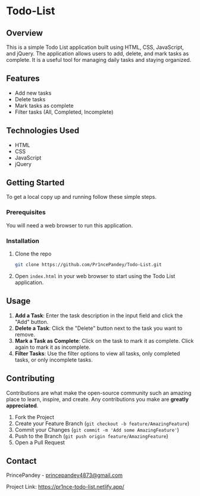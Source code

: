 # Todo-List

## Overview

This is a simple Todo List application built using HTML, CSS, JavaScript, and jQuery. The application allows users to add, delete, and mark tasks as complete. It is a useful tool for managing daily tasks and staying organized.

## Features

- Add new tasks
- Delete tasks
- Mark tasks as complete
- Filter tasks (All, Completed, Incomplete)

## Technologies Used

- HTML
- CSS
- JavaScript
- jQuery

## Getting Started

To get a local copy up and running follow these simple steps.

### Prerequisites

You will need a web browser to run this application.

### Installation

1. Clone the repo
   ```sh
   git clone https://github.com/Pr1ncePandey/Todo-List.git
   ```
2. Open `index.html` in your web browser to start using the Todo List application.

## Usage

1. **Add a Task**: Enter the task description in the input field and click the "Add" button.
2. **Delete a Task**: Click the "Delete" button next to the task you want to remove.
3. **Mark a Task as Complete**: Click on the task to mark it as complete. Click again to mark it as incomplete.
4. **Filter Tasks**: Use the filter options to view all tasks, only completed tasks, or only incomplete tasks.

## Contributing

Contributions are what make the open-source community such an amazing place to learn, inspire, and create. Any contributions you make are **greatly appreciated**.

1. Fork the Project
2. Create your Feature Branch (`git checkout -b feature/AmazingFeature`)
3. Commit your Changes (`git commit -m 'Add some AmazingFeature'`)
4. Push to the Branch (`git push origin feature/AmazingFeature`)
5. Open a Pull Request

## Contact

PrincePandey - princepandey4873@gmail.com

Project Link: https://pr1nce-todo-list.netlify.app/
